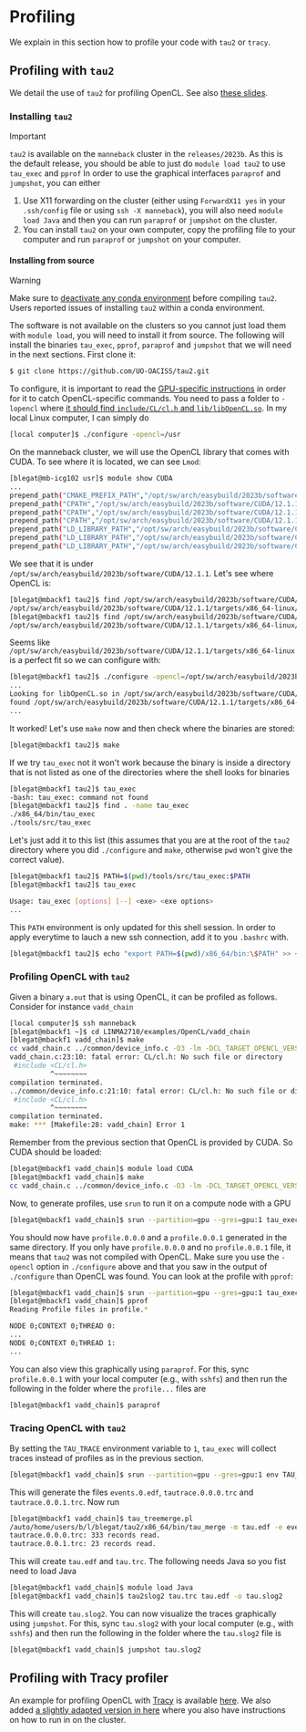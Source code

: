 # Profiling

We explain in this section how to profile your code with `tau2` or `tracy`.

## Profiling with `tau2`

We detail the use of `tau2` for profiling OpenCL. See also [these slides](https://indico.ijs.si/event/1183/sessions/171/attachments/1065/1362/EuroCC_Intro_to_parallel_programming_accelerators_pt-2.pdf).

### Installing `tau2`

> [!IMPORTANT]
> `tau2` is available on the `manneback` cluster in the `releases/2023b`.
> As this is the default release, you should be able to just do `module load tau2` to use `tau_exec` and `pprof`
> In order to use the graphical interfaces `paraprof` and `jumpshot`, you can either
> 1. Use X11 forwarding on the cluster (either using `ForwardX11 yes` in your `.ssh/config` file or using `ssh -X manneback`), you will also need `module load Java` and then you can run `paraprof` or `jumpshot` on the cluster.
> 2. You can install `tau2` on your own computer, copy the profiling file to your computer and run `paraprof` or `jumpshot` on your computer.

#### Installing from source

> [!WARNING]
> Make sure to [deactivate any conda environment](https://docs.conda.io/projects/conda/en/4.6.1/user-guide/tasks/manage-environments.html#deactivating-an-environment) before compiling `tau2`.
> Users reported issues of installing `tau2` within a conda environment.

The software is not available on the clusters so you cannot just load them with `module load`, you will need to install it from source.
The following will install the binaries `tau_exec`, `pprof`, `paraprof` and `jumpshot` that we will need in the next sections.
First clone it:
```sh
$ git clone https://github.com/UO-OACISS/tau2.git
```
To configure, it is important to read the [GPU-specific instructions](https://github.com/UO-OACISS/tau2/blob/master/README.gpu) in order for it to catch OpenCL-specific commands.
You need to pass a folder to `-lopencl` where [it should find `include/CL/cl.h` and `lib/libOpenCL.so`](https://github.com/UO-OACISS/tau2/blob/master/configure#L3360-L3403).
In my local Linux computer, I can simply do
```sh
[local computer]$ ./configure -opencl=/usr
```
On the manneback cluster, we will use the OpenCL library that comes with CUDA. To see where it is located, we can see `Lmod`:
```sh
[blegat@mb-icg102 usr]$ module show CUDA
...
prepend_path("CMAKE_PREFIX_PATH","/opt/sw/arch/easybuild/2023b/software/CUDA/12.1.1")
prepend_path("CPATH","/opt/sw/arch/easybuild/2023b/software/CUDA/12.1.1/include")
prepend_path("CPATH","/opt/sw/arch/easybuild/2023b/software/CUDA/12.1.1/extras/CUPTI/include")
prepend_path("CPATH","/opt/sw/arch/easybuild/2023b/software/CUDA/12.1.1/nvvm/include")
prepend_path("LD_LIBRARY_PATH","/opt/sw/arch/easybuild/2023b/software/CUDA/12.1.1/lib")
prepend_path("LD_LIBRARY_PATH","/opt/sw/arch/easybuild/2023b/software/CUDA/12.1.1/extras/CUPTI/lib64")
prepend_path("LD_LIBRARY_PATH","/opt/sw/arch/easybuild/2023b/software/CUDA/12.1.1/nvvm/lib64")
```
We see that it is under `/opt/sw/arch/easybuild/2023b/software/CUDA/12.1.1`. Let's see where OpenCL is:
```sh
[blegat@mbackf1 tau2]$ find /opt/sw/arch/easybuild/2023b/software/CUDA/12.1.1/ -name cl.h
/opt/sw/arch/easybuild/2023b/software/CUDA/12.1.1/targets/x86_64-linux/include/CL/cl.h
[blegat@mbackf1 tau2]$ find /opt/sw/arch/easybuild/2023b/software/CUDA/12.1.1/ -name libOpenCL.so
/opt/sw/arch/easybuild/2023b/software/CUDA/12.1.1/targets/x86_64-linux/lib/libOpenCL.so
```
Seems like `/opt/sw/arch/easybuild/2023b/software/CUDA/12.1.1/targets/x86_64-linux` is a perfect fit so we can configure with:
```sh
[blegat@mbackf1 tau2]$ ./configure -opencl=/opt/sw/arch/easybuild/2023b/software/CUDA/12.1.1/targets/x86_64-linux/
...
Looking for libOpenCL.so in /opt/sw/arch/easybuild/2023b/software/CUDA/12.1.1/targets/x86_64-linux/
found /opt/sw/arch/easybuild/2023b/software/CUDA/12.1.1/targets/x86_64-linux/lib/libOpenCL.so
...
```
It worked! Let's use `make` now and then check where the binaries are stored:
```sh
[blegat@mbackf1 tau2]$ make
```
If we try `tau_exec` not it won't work because the binary is inside a directory that is not listed as one of the directories where the shell looks for binaries
```sh
[blegat@mbackf1 tau2]$ tau_exec
-bash: tau_exec: command not found
[blegat@mbackf1 tau2]$ find . -name tau_exec
./x86_64/bin/tau_exec
./tools/src/tau_exec
```
Let's just add it to this list (this assumes that you are at the root of the `tau2` directory where you did `./configure` and `make`, otherwise `pwd` won't give the correct value).
```sh
[blegat@mbackf1 tau2]$ PATH=$(pwd)/tools/src/tau_exec:$PATH
[blegat@mbackf1 tau2]$ tau_exec

Usage: tau_exec [options] [--] <exe> <exe options>
...
```
This `PATH` environment is only updated for this shell session. In order to apply everytime to lauch a new ssh connection, add it to you `.bashrc` with.
```sh
[blegat@mbackf1 tau2]$ echo "export PATH=$(pwd)/x86_64/bin:\$PATH" >> ~/.bashrc
```

### Profiling OpenCL with `tau2`

Given a binary `a.out` that is using OpenCL, it can be profiled as follows.
Consider for instance `vadd_chain`
```sh
[local computer]$ ssh manneback
[blegat@mbackf1 ~]$ cd LINMA2710/examples/OpenCL/vadd_chain
[blegat@mbackf1 vadd_chain]$ make
cc vadd_chain.c ../common/device_info.c -O3 -lm -DCL_TARGET_OPENCL_VERSION=300 -DDEVICE=CL_DEVICE_TYPE_DEFAULT -lOpenCL -fopenmp -I ../common -o vadd_chain
vadd_chain.c:23:10: fatal error: CL/cl.h: No such file or directory
 #include <CL/cl.h>
          ^~~~~~~~~
compilation terminated.
../common/device_info.c:21:10: fatal error: CL/cl.h: No such file or directory
 #include <CL/cl.h>
          ^~~~~~~~~
compilation terminated.
make: *** [Makefile:28: vadd_chain] Error 1
```
Remember from the previous section that OpenCL is provided by CUDA. So CUDA should be loaded:
```sh
[blegat@mbackf1 vadd_chain]$ module load CUDA
[blegat@mbackf1 vadd_chain]$ make
cc vadd_chain.c ../common/device_info.c -O3 -lm -DCL_TARGET_OPENCL_VERSION=300 -DDEVICE=CL_DEVICE_TYPE_DEFAULT -lOpenCL -fopenmp -I ../common -o vadd_chain
```
Now, to generate profiles, use `srun` to run it on a compute node with a GPU
```sh
[blegat@mbackf1 vadd_chain]$ srun --partition=gpu --gres=gpu:1 tau_exec -T serial -opencl ./vadd_chain
```
You should now have `profile.0.0.0` and a `profile.0.0.1` generated in the same directory.
If you only have `profile.0.0.0` and no `profile.0.0.1` file, it means that `tau2` was not compiled with OpenCL. Make sure you use the `-opencl` option in `./configure` above and that you saw in the output of `./configure` than OpenCL was found.
You can look at the profile with `pprof`:
```sh
[blegat@mbackf1 vadd_chain]$ srun --partition=gpu --gres=gpu:1 tau_exec -T serial -opencl ./vadd_chain
[blegat@mbackf1 vadd_chain]$ pprof
Reading Profile files in profile.*

NODE 0;CONTEXT 0;THREAD 0:
...
NODE 0;CONTEXT 0;THREAD 1:
...
```
You can also view this graphically using `paraprof`. For this, sync `profile.0.0.1` with your local computer (e.g., with `sshfs`) and then
run the following in the folder where the `profile...` files are
```sh
[blegat@mbackf1 vadd_chain]$ paraprof
```

### Tracing OpenCL with `tau2`

By setting the `TAU_TRACE` environment variable to `1`, `tau_exec` will collect traces instead of profiles as in the previous section.
```sh
[blegat@mbackf1 vadd_chain]$ srun --partition=gpu --gres=gpu:1 env TAU_TRACE=1 tau_exec -T serial -opencl ./vadd_chain
```
This will generate the files `events.0.edf`, `tautrace.0.0.0.trc` and `tautrace.0.0.1.trc`.
Now run
```sh
[blegat@mbackf1 vadd_chain]$ tau_treemerge.pl
/auto/home/users/b/l/blegat/tau2/x86_64/bin/tau_merge -m tau.edf -e events.0.edf events.0.edf tautrace.0.0.0.trc tautrace.0.0.1.trc tau.trc
tautrace.0.0.0.trc: 333 records read.
tautrace.0.0.1.trc: 23 records read.
```
This will create `tau.edf` and `tau.trc`. The following needs Java so you fist need to load Java
```sh
[blegat@mbackf1 vadd_chain]$ module load Java
[blegat@mbackf1 vadd_chain]$ tau2slog2 tau.trc tau.edf -o tau.slog2
```
This will create `tau.slog2`.
You can now visualize the traces graphically using `jumpshot`. For this, sync `tau.slog2` with your local computer (e.g., with `sshfs`) and then
run the following in the folder where the `tau.slog2` file is
```sh
[blegat@mbackf1 vadd_chain]$ jumpshot tau.slog2
```

## Profiling with Tracy profiler

An example for profiling OpenCL with [Tracy](https://github.com/wolfpld/tracy) is available [here](https://github.com/wolfpld/tracy/tree/master/examples/OpenCLVectorAdd).
We also added [a slightly adapted version in here](OpenCL/tracy) where you also have instructions on how to run in on the cluster.
